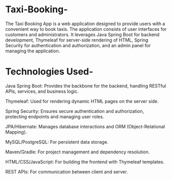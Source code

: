 # Taxi-Booking-

The Taxi Booking App is a web application designed to provide users with a convenient way to book taxis. The application consists of user interfaces for customers and administrators. It leverages Java Spring Boot for backend development, Thymeleaf for server-side rendering of HTML, Spring Security for authentication and authorization, and an admin panel for managing the application.

# Technologies Used-

Java Spring Boot: Provides the backbone for the backend, handling RESTful APIs, services, and business logic.

Thymeleaf: Used for rendering dynamic HTML pages on the server side.

Spring Security: Ensures secure authentication and authorization, protecting endpoints and managing user roles.

JPA/Hibernate: Manages database interactions and ORM (Object-Relational Mapping).

MySQL/PostgreSQL: For persistent data storage.

Maven/Gradle: For project management and dependency resolution.

HTML/CSS/JavaScript: For building the frontend with Thymeleaf templates.

REST APIs: For communication between client and server.


